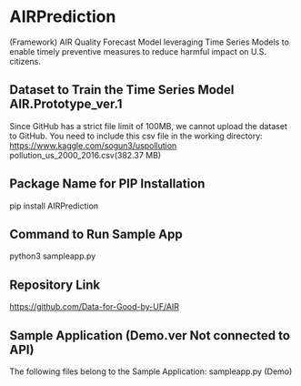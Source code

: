 # AIRPrediction
(Framework) AIR Quality Forecast Model leveraging Time Series Models to enable timely preventive measures to reduce harmful impact on U.S. citizens.

## Dataset to Train the Time Series Model AIR.Prototype_ver.1
Since GitHub has a strict file limit of 100MB, we cannot upload the dataset to GitHub.
You need to include this csv file in the working directory: 
https://www.kaggle.com/sogun3/uspollution
pollution_us_2000_2016.csv(382.37 MB)

## Package Name for PIP Installation
pip install AIRPrediction

## Command to Run Sample App
python3 sampleapp.py

## Repository Link
https://github.com/Data-for-Good-by-UF/AIR

## Sample Application (Demo.ver Not connected to API)
The following files belong to the Sample Application:
  sampleapp.py  (Demo)
